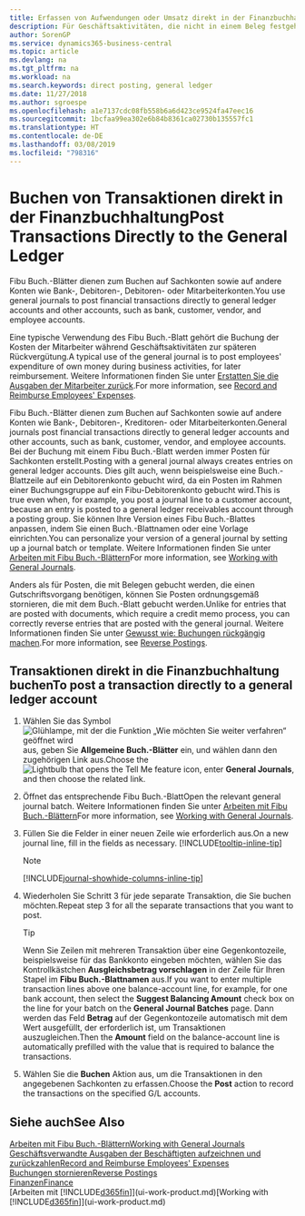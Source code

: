 ```yaml
---
title: Erfassen von Aufwendungen oder Umsatz direkt in der Finanzbuchhaltung| Microsoft Docs
description: Für Geschäftsaktivitäten, die nicht in einem Beleg festgehlaten sind, wie kleinere Aufwendungen oder Zahlungseingänge, können Sie die entsprechenden Transaktionen erstellen, indem Sie die Buch.-Blattzeilen im Fibu Buch.-Blatt buchen.
author: SorenGP
ms.service: dynamics365-business-central
ms.topic: article
ms.devlang: na
ms.tgt_pltfrm: na
ms.workload: na
ms.search.keywords: direct posting, general ledger
ms.date: 11/27/2018
ms.author: sgroespe
ms.openlocfilehash: a1e7137cdc08fb558b6a6d423ce9524fa47eec16
ms.sourcegitcommit: 1bcfaa99ea302e6b84b8361ca02730b135557fc1
ms.translationtype: HT
ms.contentlocale: de-DE
ms.lasthandoff: 03/08/2019
ms.locfileid: "798316"
---
```

# <a name="post-transactions-directly-to-the-general-ledger"></a><span data-ttu-id="28254-103">Buchen von Transaktionen direkt in der Finanzbuchhaltung</span><span class="sxs-lookup"><span data-stu-id="28254-103">Post Transactions Directly to the General Ledger</span></span>

<span data-ttu-id="28254-104">Fibu Buch.-Blätter dienen zum Buchen auf Sachkonten sowie auf andere Konten wie Bank-, Debitoren-, Debitoren- oder Mitarbeiterkonten.</span><span class="sxs-lookup"><span data-stu-id="28254-104">You use general journals to post financial transactions directly to general ledger accounts and other accounts, such as bank, customer, vendor, and employee accounts.</span></span>  

<span data-ttu-id="28254-105">Eine typische Verwendung des Fibu Buch.-Blatt gehört die Buchung der Kosten der Mitarbeiter während  Geschäftsaktivitäten zur späteren Rückvergütung.</span><span class="sxs-lookup"><span data-stu-id="28254-105">A typical use of the general journal is to post employees' expenditure of own money during business activities, for later reimbursement.</span></span> <span data-ttu-id="28254-106">Weitere Informationen finden Sie unter [Erstatten Sie die Ausgaben der Mitarbeiter zurück](finance-how-record-reimburse-employee-expenses.md).</span><span class="sxs-lookup"><span data-stu-id="28254-106">For more information, see [Record and Reimburse Employees' Expenses](finance-how-record-reimburse-employee-expenses.md).</span></span>

<span data-ttu-id="28254-107">Fibu Buch.-Blätter dienen zum Buchen auf Sachkonten sowie auf andere Konten wie Bank-, Debitoren-, Kreditoren- oder Mitarbeiterkonten.</span><span class="sxs-lookup"><span data-stu-id="28254-107">General journals post financial transactions directly to general ledger accounts and other accounts, such as bank, customer, vendor, and employee accounts.</span></span> <span data-ttu-id="28254-108">Bei der Buchung mit einem Fibu Buch.-Blatt werden immer Posten für Sachkonten erstellt.</span><span class="sxs-lookup"><span data-stu-id="28254-108">Posting with a general journal always creates entries on general ledger accounts.</span></span> <span data-ttu-id="28254-109">Dies gilt auch, wenn beispielsweise eine Buch.-Blattzeile auf ein Debitorenkonto gebucht wird, da ein Posten im Rahmen einer Buchungsgruppe auf ein Fibu-Debitorenkonto gebucht wird.</span><span class="sxs-lookup"><span data-stu-id="28254-109">This is true even when, for example, you post a journal line to a customer account, because an entry is posted to a general ledger receivables account through a posting group.</span></span> <span data-ttu-id="28254-110">Sie können Ihre Version eines Fibu Buch.-Blattes anpassen, indem Sie einen Buch.-Blattnamen oder eine Vorlage einrichten.</span><span class="sxs-lookup"><span data-stu-id="28254-110">You can personalize your version of a general journal by setting up a journal batch or template.</span></span> <span data-ttu-id="28254-111">Weitere Informationen finden Sie unter [Arbeiten mit Fibu Buch.-Blättern](ui-work-general-journals.md)</span><span class="sxs-lookup"><span data-stu-id="28254-111">For more information, see [Working with General Journals](ui-work-general-journals.md).</span></span>

<span data-ttu-id="28254-112">Anders als für Posten, die mit Belegen gebucht werden, die einen Gutschriftsvorgang benötigen, können Sie Posten ordnungsgemäß stornieren, die mit dem Buch.-Blatt gebucht werden.</span><span class="sxs-lookup"><span data-stu-id="28254-112">Unlike for entries that are posted with documents, which require a credit memo process, you can correctly reverse entries that are posted with the general journal.</span></span> <span data-ttu-id="28254-113">Weitere Informationen finden Sie unter [Gewusst wie: Buchungen rückgängig machen](finance-how-reverse-journal-posting.md).</span><span class="sxs-lookup"><span data-stu-id="28254-113">For more information, see [Reverse Postings](finance-how-reverse-journal-posting.md).</span></span>

## <a name="to-post-a-transaction-directly-to-a-general-ledger-account"></a><span data-ttu-id="28254-114">Transaktionen direkt in die Finanzbuchhaltung buchen</span><span class="sxs-lookup"><span data-stu-id="28254-114">To post a transaction directly to a general ledger account</span></span>

1. <span data-ttu-id="28254-115">Wählen Sie das Symbol ![Glühlampe, mit der die Funktion „Wie möchten Sie weiter verfahren“ geöffnet wird](media/ui-search/search_small.png "Wie möchten Sie weiter verfahren?") aus, geben Sie **Allgemeine Buch.-Blätter** ein, und wählen dann den zugehörigen Link aus.</span><span class="sxs-lookup"><span data-stu-id="28254-115">Choose the ![Lightbulb that opens the Tell Me feature](media/ui-search/search_small.png "Tell me what you want to do") icon, enter **General Journals**, and then choose the related link.</span></span>
2. <span data-ttu-id="28254-116">Öffnet das entsprechende Fibu Buch.-Blatt</span><span class="sxs-lookup"><span data-stu-id="28254-116">Open the relevant general journal batch.</span></span> <span data-ttu-id="28254-117">Weitere Informationen finden Sie unter [Arbeiten mit Fibu Buch.-Blättern](ui-work-general-journals.md)</span><span class="sxs-lookup"><span data-stu-id="28254-117">For more information, see [Working with General Journals](ui-work-general-journals.md).</span></span>
3. <span data-ttu-id="28254-118">Füllen Sie die Felder in einer neuen Zeile wie erforderlich aus.</span><span class="sxs-lookup"><span data-stu-id="28254-118">On a new journal line, fill in the fields as necessary.</span></span> [!INCLUDE[tooltip-inline-tip](includes/tooltip-inline-tip_md.md)]    

    > [!NOTE]
    > [!INCLUDE[journal-showhide-columns-inline-tip](includes/journal-showhide-columns-inline-tip.md)]
4. <span data-ttu-id="28254-119">Wiederholen Sie Schritt 3 für jede separate Transaktion, die Sie buchen möchten.</span><span class="sxs-lookup"><span data-stu-id="28254-119">Repeat step 3 for all the separate transactions that you want to post.</span></span>

    > [!TIP]  
    > <span data-ttu-id="28254-120">Wenn Sie Zeilen mit mehreren Transaktion über eine Gegenkontozeile, beispielsweise für das Bankkonto eingeben möchten, wählen Sie das Kontrollkästchen **Ausgleichsbetrag vorschlagen** in der Zeile für Ihren Stapel im **Fibu Buch.-Blattnamen** aus.</span><span class="sxs-lookup"><span data-stu-id="28254-120">If you want to enter multiple transaction lines above one balance-account line, for example, for one bank account, then select the **Suggest Balancing Amount** check box on the line for your batch on the **General Journal Batches** page.</span></span> <span data-ttu-id="28254-121">Dann werden das Feld **Betrag** auf der Gegenkontozeile automatisch mit dem Wert ausgefüllt, der erforderlich ist, um Transaktionen auszugleichen.</span><span class="sxs-lookup"><span data-stu-id="28254-121">Then the **Amount** field on the balance-account line is automatically prefilled with the value that is required to balance the transactions.</span></span>
5. <span data-ttu-id="28254-122">Wählen Sie die **Buchen** Aktion aus, um die Transaktionen in den angegebenen Sachkonten zu erfassen.</span><span class="sxs-lookup"><span data-stu-id="28254-122">Choose the **Post** action to record the transactions on the specified G/L accounts.</span></span>

## <a name="see-also"></a><span data-ttu-id="28254-123">Siehe auch</span><span class="sxs-lookup"><span data-stu-id="28254-123">See Also</span></span>

[<span data-ttu-id="28254-124">Arbeiten mit Fibu Buch.-Blättern</span><span class="sxs-lookup"><span data-stu-id="28254-124">Working with General Journals</span></span>](ui-work-general-journals.md)  
[<span data-ttu-id="28254-125">Geschäftsverwandte Ausgaben der Beschäftigten aufzeichnen und zurückzahlen</span><span class="sxs-lookup"><span data-stu-id="28254-125">Record and Reimburse Employees' Expenses</span></span>](finance-how-record-reimburse-employee-expenses.md)  
[<span data-ttu-id="28254-126">Buchungen stornieren</span><span class="sxs-lookup"><span data-stu-id="28254-126">Reverse Postings</span></span>](finance-how-reverse-journal-posting.md)  
[<span data-ttu-id="28254-127">Finanzen</span><span class="sxs-lookup"><span data-stu-id="28254-127">Finance</span></span>](finance.md)  
<span data-ttu-id="28254-128">[Arbeiten mit [!INCLUDE[d365fin](includes/d365fin_md.md)]](ui-work-product.md)</span><span class="sxs-lookup"><span data-stu-id="28254-128">[Working with [!INCLUDE[d365fin](includes/d365fin_md.md)]](ui-work-product.md)</span></span>  
